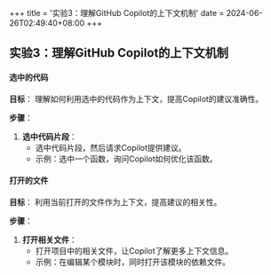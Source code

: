 +++
title = '实验3：理解GitHub Copilot的上下文机制'
date = 2024-06-26T02:49:40+08:00
+++

## 实验3：理解GitHub Copilot的上下文机制

#### 选中的代码

**目标**：
理解如何利用选中的代码作为上下文，提高Copilot的建议准确性。

**步骤**：
1. **选中代码片段**：
   - 选中代码片段，然后请求Copilot提供建议。
   - 示例：选中一个函数，询问Copilot如何优化该函数。

#### 打开的文件

**目标**：
利用当前打开的文件作为上下文，提高建议的相关性。

**步骤**：
1. **打开相关文件**：
   - 打开项目中的相关文件，让Copilot了解更多上下文信息。
   - 示例：在编辑某个模块时，同时打开该模块的依赖文件。

